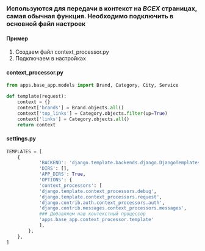 ### Используются для передачи в контекст на ***ВСЕХ*** страницах, самая обычная функция. Необходимо подключить в основной файл настроек

#### Пример

1. Создаем файл context_processor.py
2. Подключаем в настройках

#### context_processor.py

```python
from apps.base_app.models import Brand, Category, City, Service

def template(request):
	context = {}
	context['brands'] = Brand.objects.all()
	context['top_links'] = Category.objects.filter(up=True)
	context['links'] = Category.objects.all()
	return context
```

#### settings.py

```python
TEMPLATES = [
	{
			'BACKEND': 'django.template.backends.django.DjangoTemplates',
			'DIRS': [],
			'APP_DIRS': True,
			'OPTIONS': {
			'context_processors': [
			'django.template.context_processors.debug',
			'django.template.context_processors.request',
			'django.contrib.auth.context_processors.auth',
			'django.contrib.messages.context_processors.messages',
			### Добавляем наш контекстный процессор
			'apps.base_app.context_processor.template'
			],
		},
	},
]
```
